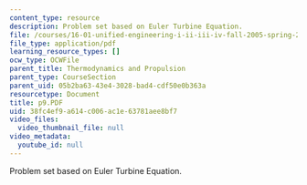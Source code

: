 ```yaml
---
content_type: resource
description: Problem set based on Euler Turbine Equation.
file: /courses/16-01-unified-engineering-i-ii-iii-iv-fall-2005-spring-2006/38fc4ef9a614c006ac1e63781aee8bf7_p9.PDF
file_type: application/pdf
learning_resource_types: []
ocw_type: OCWFile
parent_title: Thermodynamics and Propulsion
parent_type: CourseSection
parent_uid: 05b2ba63-43e4-3028-bad4-cdf50e0b363a
resourcetype: Document
title: p9.PDF
uid: 38fc4ef9-a614-c006-ac1e-63781aee8bf7
video_files:
  video_thumbnail_file: null
video_metadata:
  youtube_id: null
---
```

Problem set based on Euler Turbine Equation.
